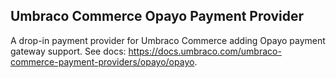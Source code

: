 ## Umbraco Commerce Opayo Payment Provider

A drop-in payment provider for Umbraco Commerce adding Opayo payment gateway support.
See docs: https://docs.umbraco.com/umbraco-commerce-payment-providers/opayo/opayo.